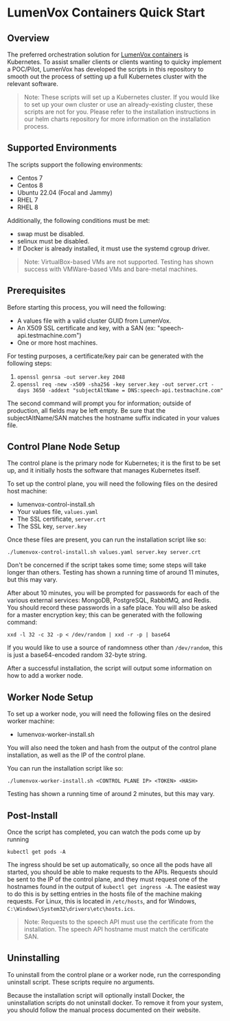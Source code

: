 # LumenVox Containers Quick Start

## Overview

The preferred orchestration solution for [LumenVox containers](https://github.com/lumenvox/helm-charts) is Kubernetes. To
assist smaller clients or clients wanting to quicky implement a POC/Pilot,
LumenVox has developed the scripts in this repository to smooth out the process
of setting up a full Kubernetes cluster with the relevant software.

> Note: These scripts will set up a Kubernetes cluster. If you would like to
> set up your own cluster or use an already-existing cluster, these scripts are
> not for you. Please refer to the installation instructions in our helm charts
> repository for more information on the installation process.

## Supported Environments

The scripts support the following environments:
* Centos 7
* Centos 8
* Ubuntu 22.04 (Focal and Jammy)
* RHEL 7
* RHEL 8

Additionally, the following conditions must be met:
* swap must be disabled.
* selinux must be disabled.
* If Docker is already installed, it must use the systemd cgroup driver.

> Note: VirtualBox-based VMs are not supported. Testing has shown success with
> VMWare-based VMs and bare-metal machines.

## Prerequisites

Before starting this process, you will need the following:
* A values file with a valid cluster GUID from LumenVox.
* An X509 SSL certificate and key, with a SAN (ex: "speech-api.testmachine.com")
* One or more host machines.

For testing purposes, a certificate/key pair can be generated with the following
steps:
1. `openssl genrsa -out server.key 2048`
2. `openssl req -new -x509 -sha256 -key server.key -out server.crt -days 3650 -addext "subjectAltName = DNS:speech-api.testmachine.com"`

The second command will prompt you for information; outside of production, all
fields may be left empty. Be sure that the subjectAltName/SAN matches the
hostname suffix indicated in your values file.

## Control Plane Node Setup

The control plane is the primary node for Kubernetes; it is the first to be set
up, and it initially hosts the software that manages Kubernetes itself.

To set up the control plane, you will need the following files on the desired
host machine:
* lumenvox-control-install.sh
* Your values file, `values.yaml`
* The SSL certificate, `server.crt`
* The SSL key, `server.key`

Once these files are present, you can run the installation script like so:
```shell
./lumenvox-control-install.sh values.yaml server.key server.crt
```

Don't be concerned if the script takes some time; some steps will take longer
than others. Testing has shown a running time of around 11 minutes, but this
may vary.

After about 10 minutes, you will be prompted for passwords for each of the
various external services: MongoDB, PostgreSQL, RabbitMQ, and Redis. You should
record these passwords in a safe place. You will also be asked for a master
encryption key; this can be generated with the following command:
```shell
xxd -l 32 -c 32 -p < /dev/random | xxd -r -p | base64
```
If you would like to use a source of randomness other than `/dev/random`, this
is just a base64-encoded random 32-byte string.

After a successful installation, the script will output some information on how
to add a worker node.

## Worker Node Setup

To set up a worker node, you will need the following files on the desired
worker machine:
* lumenvox-worker-install.sh

You will also need the token and hash from the output of the control plane
installation, as well as the IP of the control plane.

You can run the installation script like so:
```shell
./lumenvox-worker-install.sh <CONTROL PLANE IP> <TOKEN> <HASH>
```

Testing has shown a running time of around 2 minutes, but this may vary.

## Post-Install

Once the script has completed, you can watch the pods come up by running
```shell
kubectl get pods -A
```

The ingress should be set up automatically, so once all the pods have all
started, you should be able to make requests to the APIs. Requests should be
sent to the IP of the control plane, and they must request one of the hostnames
found in the output of `kubectl get ingress -A`. The easiest way to do this is
by setting entries in the hosts file of the machine making requests. For Linux,
this is located in `/etc/hosts`, and for Windows,
`C:\Windows\System32\drivers\etc\hosts.ics`.

> Note: Requests to the speech API must use the certificate from the
> installation. The speech API hostname must match the certificate SAN.

## Uninstalling

To uninstall from the control plane or a worker node, run the corresponding
uninstall script. These scripts require no arguments.

Because the installation script will optionally install Docker, the
uninstallation scripts do not uninstall docker. To remove it from your system,
you should follow the manual process documented on their website.
